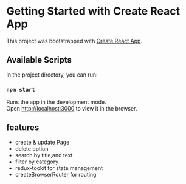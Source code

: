# Getting Started with Create React App

This project was bootstrapped with [Create React App](https://github.com/facebook/create-react-app).

## Available Scripts

In the project directory, you can run:

### `npm start`

Runs the app in the development mode.\
Open [http://localhost:3000](http://localhost:3000) to view it in the browser.

## features

- create & update Page
- delete option
- search by title,and text
- filter by category
- redux-tookit for state management
- createBrowserRouter for routing
